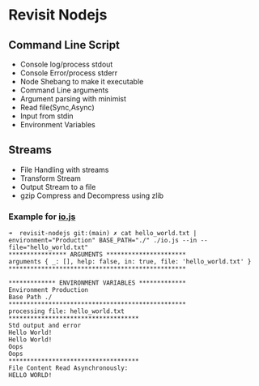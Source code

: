 # Revisit Nodejs

## Command Line Script
- Console log/process stdout
- Console Error/process stderr
- Node Shebang to make it executable
- Command Line arguments
- Argument parsing with minimist
- Read file(Sync,Async)
- Input from stdin
- Environment Variables

## Streams
- File Handling with streams
- Transform Stream
- Output Stream to a file
- gzip Compress and Decompress using zlib

### Example for [io.js](./io.js)
```
➜  revisit-nodejs git:(main) ✗ cat hello_world.txt | environment="Production" BASE_PATH="./" ./io.js --in --file="hello_world.txt"
**************** ARGUMENTS **********************
arguments { _: [], help: false, in: true, file: 'hello_world.txt' }
*************************************************

************* ENVIRONMENT VARIABLES *************
Environment Production
Base Path ./
*************************************************
processing file: hello_world.txt
************************************
Std output and error
Hello World!
Hello World!
Oops
Oops
************************************
File Content Read Asynchronously:
HELLO WORLD!
```